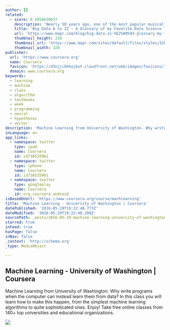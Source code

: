 ```yaml
---
author: []
related:
  - score: 0.5054630637
    description: 'Nearly 50 years ago, one of the most popular musical movies of all time was released (" The Sound of Music"). Perhaps the most memorable song from that production is " My Favorite Things ".'
    title: 'Big Data A to ZZ - A Glossary of my Favorite Data Science Things | MapR'
    url: 'https://www.mapr.com/blog/big-data-zz-%E2%80%93-glossary-my-favorite-data-science-things'
    thumbnail_height: 218
    thumbnail_url: 'https://www.mapr.com/sites/default/files/styles/320x218/public/letters-a-z.jpg?itok=oSdq66hC'
    thumbnail_width: 320
publisher:
  url: 'https://www.coursera.org'
  name: Coursera
  favicon: 'https://d3njjcbhbojbot.cloudfront.net/web/images/favicons/icon-blue-32x32.png'
  domain: www.coursera.org
keywords:
  - learning
  - machine
  - class
  - algorithm
  - textbooks
  - week
  - programming
  - neural
  - hypotheses
  - vector
description: 'Machine Learning from University of Washington. Why write programs when the computer can instead learn them from data? In this class you will learn how to make this happen, from the simplest machine learning algorithms to quite sophisticated ones. Enjoy! Take free online classes from 140+ top universities and educational organizations.'
inLanguage: en
app_links:
  - namespace: twitter
    type: ipad
    name: Coursera
    id: id736535961
  - namespace: twitter
    type: iphone
    name: Coursera
    id: id736535961
  - namespace: twitter
    type: googleplay
    name: Coursera
    id: org.coursera.android
isBasedOnUrl: 'https://www.coursera.org/course/machlearning'
title: 'Machine Learning - University of Washington | Coursera'
datePublished: '2016-05-29T19:22:48.773Z'
dateModified: '2016-05-29T19:22:48.280Z'
sourcePath: _posts/2016-05-29-machine-learning-university-of-washington-or-coursera.md
starred: true
inFeed: true
hasPage: false
inNav: false
_context: 'http://schema.org'
_type: MediaObject

---
```

<article style=""><h1>Machine Learning - University of Washington | Coursera</h1><p>Machine Learning from University of Washington. Why write programs when the computer can instead learn them from data? In this class you will learn how to make this happen, from the simplest machine learning algorithms to quite sophisticated ones. Enjoy! Take free online classes from 140+ top universities and educational organizations.</p><img src="https://d3njjcbhbojbot.cloudfront.net/api/utilities/v1/imageproxy/https://d15cw65ipctsrr.cloudfront.net/29/eb5373729abeccb17eea7081421d90/machinelearninglogo.jpg" /></article>